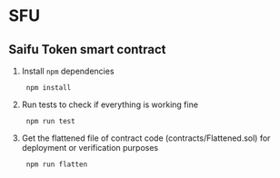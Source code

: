 # SFU

## Saifu Token smart contract 

1. Install `npm` dependencies

        npm install

2. Run tests to check if everything is working fine

        npm run test

3. Get the flattened file of contract code (contracts/Flattened.sol) for deployment or verification purposes

        npm run flatten
